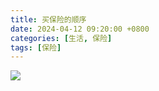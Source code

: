 ```yaml
---
title: 买保险的顺序
date: 2024-04-12 09:20:00 +0800
categories: [生活, 保险]
tags: [保险]
---
```


![](https://github.com/kicklie/kicklie.github.io/raw/master/img/baoxian.jpg)